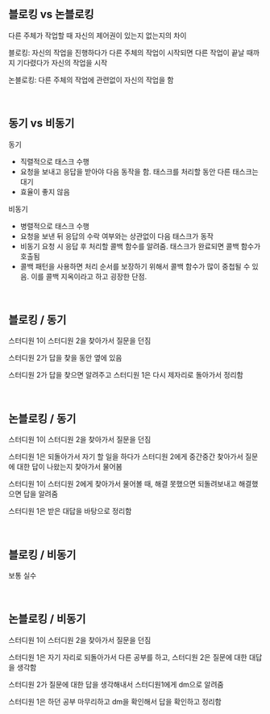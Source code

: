 ## 블로킹 vs 논블로킹

다른 주체가 작업할 때 자신의 제어권이 있는지 없는지의 차이

블로킹: 자신의 작업을 진행하다가 다른 주체의 작업이 시작되면 다른 작업이 끝날 때까지 기다렸다가 자신의 작업을 시작

논블로킹: 다른 주체의 작업에 관련없이 자신의 작업을 함

<br>

## 동기 vs 비동기

동기

- 직렬적으로 태스크 수행
- 요청을 보내고 응답을 받아야 다음 동작을 함. 태스크를 처리할 동안 다른 태스크는 대기
- 효율이 좋지 않음

비동기

- 병렬적으로 태스크 수행
- 요청을 보낸 뒤 응답의 수락 여부와는 상관없이 다음 태스크가 동작
- 비동기 요청 시 응답 후 처리할 콜백 함수를 알려줌. 태스크가 완료되면 콜백 함수가 호출됨
- 콜백 패턴을 사용하면 처리 순서를 보장하기 위해서 콜백 함수가 많이 중첩될 수 있음. 이를 콜백 지옥이라고 하고 굉장한 단점.

<br>

## 블로킹 / 동기

스터디원 1이 스터디원 2을 찾아가서 질문을 던짐

스터디원 2가 답을 찾을 동안 옆에 있음

스터디원 2가 답을 찾으면 알려주고 스터디원 1은 다시 제자리로 돌아가서 정리함

<br>

## 논블로킹 / 동기

스터디원 1이 스터디원 2을 찾아가서 질문을 던짐

스터디원 1은 되돌아가서 자기 할 일을 하다가 스터디원 2에게 중간중간 찾아가서 질문에 대한 답이 나왔는지 찾아가서 물어봄

스터디원 1이 스터디원 2에게 찾아가서 물어볼 때, 해결 못했으면 되돌려보내고 해결했으면 답을 알려줌

스터디원 1은 받은 대답을 바탕으로 정리함

<br>

## 블로킹 / 비동기

보통 실수

<br>

## 논블로킹 / 비동기

스터디원 1이 스터디원 2을 찾아가서 질문을 던짐

스터디원 1은 자기 자리로 되돌아가서 다른 공부를 하고, 스터디원 2은 질문에 대한 대답을 생각함

스터디원 2가 질문에 대한 답을 생각해내서 스터디원1에게 dm으로 알려줌

스터디원 1은 하던 공부 마무리하고 dm을 확인해서 답을 확인하고 정리함
